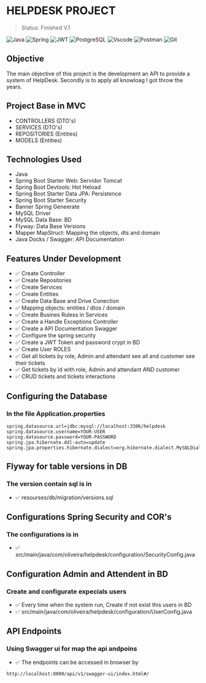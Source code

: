 # HELPDESK PROJECT

> Status: Finished V.1

![Java](https://img.shields.io/badge/java-%23ED8B00.svg?style=for-the-badge&logo=openjdk&logoColor=white)
![Spring](https://img.shields.io/badge/spring-%236DB33F.svg?style=for-the-badge&logo=spring&logoColor=white)
![JWT](https://img.shields.io/badge/JWT-black?style=for-the-badge&logo=JSON%20web%20tokens)
![PostgreSQL](https://img.shields.io/badge/PostgreSQL-000?style=for-the-badge&logo=postgresql)
![Vscode](https://img.shields.io/badge/Vscode-007ACC?style=for-the-badge&logo=visual-studio-code&logoColor=white)
![Postman](https://img.shields.io/badge/Postman-FF6C37.svg?style=for-the-badge&logo=Postman&logoColor=white)
![Git](https://img.shields.io/badge/GIT-E44C30?style=for-the-badge&logo=git&logoColor=white) 

## Objective
The main objective of this project is the development an API to provide a system of HelpDesk. 
Secondly is to apply all knowloag I got throw the years.   


## Project Base in MVC
+ CONTROLLERS (DTO's)
+ SERVICES (DTO's)
+ REPOSITORIES (Entities)
+ MODELS (Entities)


## Technologies Used
* Java
* Spring Boot Starter Web: Servidor Tomcat
* Spring Boot Devtools: Hot Heload 
* Spring Boot Starter Data JPA: Persistence
* Spring Boot Starter Security  
* Banner Spring Geneerate
* MySQL Driver
* MySQL Data Base: BD
* Flyway: Data Base Versions
* Mapper MapStruct: Mapping the objects, dts and domain  
* Java Docks / Swagger: API Documentation


## Features Under Development
+ ✅ Create Controller 
+ ✅ Create Repositories
+ ✅ Create Services
+ ✅ Create Entities
+ ✅ Create Data Base and Drive Conection
+ ✅ Mapping objects: entities / dtos / domain
+ ✅ Create Busines Ruless in Services
+ ✅ Create a Handle Exceptions Controller 
+ ✅ Create a API Documentation Swagger
+ ✅ Configure the spring security 
+ ✅ Create a JWT Token and password crypt in BD
+ ✅ Create User ROLES
+ ✅ Get all tickets by role, Admin and attendant see all and customer see their tickets
+ ✅ Get tickets by id with role, Admin and attendant AND customer 
+ ✅ CRUD tickets and tickets interactions


## Configuring the Database
### In the file Application.properties

```
spring.datasource.url=jdbc:mysql://localhost:3306/helpdesk
spring.datasource.username=YOUR-USER
spring.datasource.password=YOUR-PASSWORD
spring.jpa.hibernate.ddl-auto=update 
spring.jpa.properties.hibernate.dialect=org.hibernate.dialect.MySQLDialect
```

## Flyway for table versions in DB
### The version contain sql is in

+ ✅ resourses/db/migration/versions.sql


## Configurations Spring Security and COR's
### The configurations is in

+ ✅ src/main/java/com/oliveira/helpdesk/configuration/SecurityConfig.java


## Configuration Admin and Attendent in BD
### Create and configurate expecials users

+ ✅ Every time when the system run, Create if not exist this users in BD
+ ✅ src/main/java/com/oliveira/helpdesk/configuration/UserConfig.java


## API Endpoints
### Using Swagger ui for map the api andpoins 

+ ✅ The endpoints can be accessed in browser by 

```
http://localhost:8000/api/v1/swagger-ui/index.html#/
```









